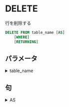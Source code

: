 # DELETE

行を削除する

```sql
DELETE FROM table_name [AS]
    [WHERE]
    [RETURNING]
```


## パラメータ

<details><summary>table_name</summary>

行を削除するテーブルの名前

</details>

## 句

<details><summary>AS</summary>

対象のテーブルや集合に名前をつける。

```sql
AS alias
```

</details>
